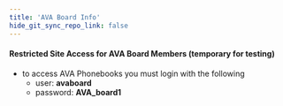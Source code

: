 ```yaml
---
title: 'AVA Board Info'
hide_git_sync_repo_link: false
---
```


#### Restricted Site Access for AVA Board Members (temporary for testing)
- to access AVA Phonebooks you must login with the following
  - user: **avaboard**
  - password: **AVA_board1**
  